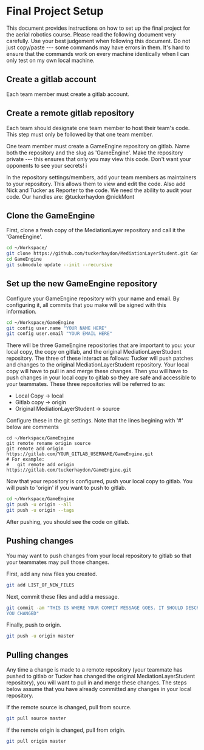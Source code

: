 # Final Project Setup
This document provides instructions on how to set up the final project for the
aerial robotics course. Please read the following document very carefully. Use
your best judgement when following this document. Do not just copy/paste ---
some commands may have errors in them. It's hard to ensure that the commands
work on every machine identically when I can only test on my own local machine.

## Create a gitlab account
Each team member must create a gitlab account.


## Create a remote gitlab repository
Each team should designate one team member to host their team's code. This step
must only be followed by that one team member.

One team member must create a GameEngine repository on gitlab. Name both the
repository and the slug as 'GameEngine'. Make the repository private --- this
ensures that only you may view this code. Don't want your opponents to see your
secrets! i

In the repository settings/members, add your team members as maintainers to your
repository. This allows them to view and edit the code. Also add Nick and Tucker
as Reporter to the code. We need the ability to audit your code. Our handles
are: @tuckerhaydon @nickMont

## Clone the GameEngine
First, clone a fresh copy of the MediationLayer repository and call it the
'GameEngine'.
```bash
cd ~/Workspace/
git clone https://github.com/tuckerhaydon/MediationLayerStudent.git GameEngine
cd GameEngine
git submodule update --init --recursive
```

## Set up the new GameEngine repository
Configure your GameEngine repository with your name and email. By configuring
it, all commits that you make will be signed with this information.
```bash
cd ~/Workspace/GameEngine
git config user.name "YOUR NAME HERE"
git config user.email "YOUR EMAIL HERE"
```

There will be three GameEngine repositories that are important to you: your
local copy, the copy on gitlab, and the original MediationLayerStudent
repository. The three of these interact as follows: Tucker will push patches and
changes to the original MediationLayerStudent repository. Your local copy will
have to pull in and merge these changes. Then you will have to push changes in
your local copy to gitlab so they are safe and accessible to your teammates.
These three repositories will be referred to as:
- Local Copy -> local
- Gitlab copy -> origin
- Original MediationLayerStudent -> source

Configure these in the git settings. Note that the lines begining with '#' below
are comments
```
cd ~/Workspace/GameEngine
git remote rename origin source
git remote add origin https://gitlab.com/YOUR_GITLAB_USERNAME/GameEngine.git
# For example:
#   git remote add origin https://gitlab.com/tuckerhaydon/GameEngine.git
```

Now that your repository is configured, push your local copy to gitlab. You will
push to 'origin' if you want to push to gitlab.
```bash
cd ~/Workspace/GameEngine
git push -u origin --all
git push -u origin --tags
```
After pushing, you should see the code on gitlab.

## Pushing changes
You may want to push changes from your local repository to gitlab so that your
teammates may pull those changes.

First, add any new files you created.
```bash
git add LIST_OF_NEW_FILES
```

Next, commit these files and add a message.
```bash
git commit -am "THIS IS WHERE YOUR COMMIT MESSAGE GOES. IT SHOULD DESCRIBE WHAT
YOU CHANGED"
```

Finally, push to origin.
```bash
git push -u origin master
```

## Pulling changes
Any time a change is made to a remote repository (your teammate has pushed to
gitlab or Tucker has changed the original MediationLayerStudent repository), you
will want to pull in and merge these changes. The steps below assume that you
have already committed any changes in your local repository.

If the remote source is changed, pull from source.
```bash
git pull source master
```

If the remote origin is changed, pull from origin.
```bash
git pull origin master
```



